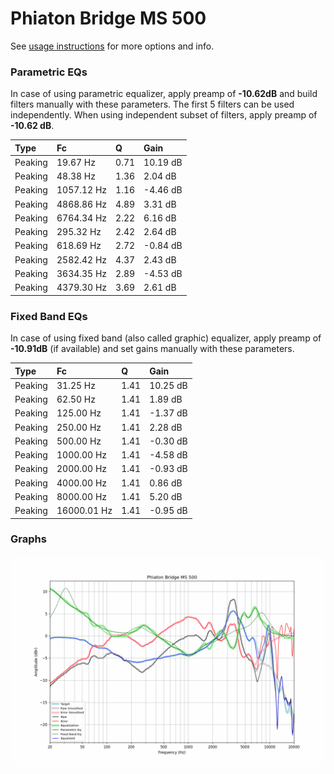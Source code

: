 # Phiaton Bridge MS 500
See [usage instructions](https://github.com/jaakkopasanen/AutoEq#usage) for more options and info.

### Parametric EQs
In case of using parametric equalizer, apply preamp of **-10.62dB** and build filters manually
with these parameters. The first 5 filters can be used independently.
When using independent subset of filters, apply preamp of **-10.62 dB**.

| Type    | Fc         |    Q | Gain     |
|:--------|:-----------|:-----|:---------|
| Peaking | 19.67 Hz   | 0.71 | 10.19 dB |
| Peaking | 48.38 Hz   | 1.36 | 2.04 dB  |
| Peaking | 1057.12 Hz | 1.16 | -4.46 dB |
| Peaking | 4868.86 Hz | 4.89 | 3.31 dB  |
| Peaking | 6764.34 Hz | 2.22 | 6.16 dB  |
| Peaking | 295.32 Hz  | 2.42 | 2.64 dB  |
| Peaking | 618.69 Hz  | 2.72 | -0.84 dB |
| Peaking | 2582.42 Hz | 4.37 | 2.43 dB  |
| Peaking | 3634.35 Hz | 2.89 | -4.53 dB |
| Peaking | 4379.30 Hz | 3.69 | 2.61 dB  |

### Fixed Band EQs
In case of using fixed band (also called graphic) equalizer, apply preamp of **-10.91dB**
(if available) and set gains manually with these parameters.

| Type    | Fc          |    Q | Gain     |
|:--------|:------------|:-----|:---------|
| Peaking | 31.25 Hz    | 1.41 | 10.25 dB |
| Peaking | 62.50 Hz    | 1.41 | 1.89 dB  |
| Peaking | 125.00 Hz   | 1.41 | -1.37 dB |
| Peaking | 250.00 Hz   | 1.41 | 2.28 dB  |
| Peaking | 500.00 Hz   | 1.41 | -0.30 dB |
| Peaking | 1000.00 Hz  | 1.41 | -4.58 dB |
| Peaking | 2000.00 Hz  | 1.41 | -0.93 dB |
| Peaking | 4000.00 Hz  | 1.41 | 0.86 dB  |
| Peaking | 8000.00 Hz  | 1.41 | 5.20 dB  |
| Peaking | 16000.01 Hz | 1.41 | -0.95 dB |

### Graphs
![](./Phiaton%20Bridge%20MS%20500.png)